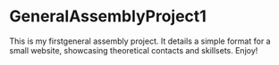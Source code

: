 # GeneralAssemblyProject1
This is my firstgeneral assembly project. It details a simple format for a small website, showcasing theoretical contacts and skillsets. Enjoy!
